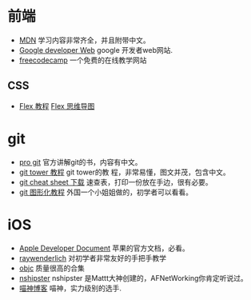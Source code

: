 # 前端
* [MDN](https://developer.mozilla.org/zh-CN/docs/Web/Tutorials)  学习内容非常齐全，并且附带中文。
* [Google developer Web](https://developers.google.com/web)  google 开发者web网站.
* [freecodecamp](https://www.freecodecamp.org/) 一个免费的在线教学网站

## CSS
*  [Flex 教程](https://css-tricks.com/snippets/css/a-guide-to-flexbox/)
 [Flex 思维导图](./image/Flex.png)

# git
 * [pro git](https://git-scm.com/book/zh/v2) 官方讲解git的书，内容有中文。
 * [git tower 教程](https://www.git-tower.com/learn/git/ebook/en/desktop-gui/introduction) git tower的教
 程，非常易懂，图文并茂，包含中文。
 * [git cheat sheet 下载](https://www.git-tower.com/blog/git-cheat-sheet/) 速查表，打印一份放在手边，很有必要。
 * [git 图形化教程](https://dev.to/lydiahallie/cs-visualized-useful-git-commands-37p1) 外国一个小姐姐做的，初学者可以看看。

# iOS
* [Apple Developer Document](https://developer.apple.com/documentation/) 苹果的官方文档，必看。
* [raywenderlich](https://www.raywenderlich.com/ios) 对初学者非常友好的手把手教学
* [objc](http://objcio.cn/) 质量很高的合集
* [nshipster](http://nshipster.cn/) nshipster 是Mattt大神创建的，AFNetWorking你肯定听说过。
* [喵神博客](https://onevcat.com/#blog) 喵神，实力级别的选手.